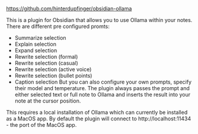 https://github.com/hinterdupfinger/obsidian-ollama

This is a plugin for Obsidian that allows you to use Ollama within your notes. There are different pre configured promts:

- Summarize selection
- Explain selection
- Expand selection
- Rewrite selection (formal)
- Rewrite selection (casual)
- Rewrite selection (active voice)
- Rewrite selection (bullet points)
- Caption selection
But you can also configure your own prompts, specify their model and temperature. The plugin always passes the prompt and either selected text or full note to Ollama and inserts the result into your note at the cursor position.

This requires a local installation of Ollama which can currently be installed as a MacOS app. By default the plugin will connect to http://localhost:11434 - the port of the MacOS app.